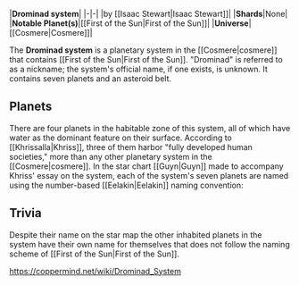 |**Drominad system**|
|-|-|
|by [[Isaac Stewart\|Isaac Stewart]]|
|**Shards**|None|
|**Notable Planet(s)**|[[First of the Sun\|First of the Sun]]|
|**Universe**|[[Cosmere\|Cosmere]]|

The **Drominad system** is a planetary system in the [[Cosmere\|cosmere]] that contains [[First of the Sun\|First of the Sun]]. "Drominad" is referred to as a nickname; the system's official name, if one exists, is unknown. It contains seven planets and an asteroid belt.

## Planets
There are four planets in the habitable zone of this system, all of which have water as the dominant feature on their surface. According to [[Khrissalla\|Khriss]], three of them harbor "fully developed human societies," more than any other planetary system in the [[Cosmere\|cosmere]]. In the star chart [[Guyn\|Guyn]] made to accompany Khriss' essay on the system, each of the system's seven planets are named using the number-based [[Eelakin\|Eelakin]] naming convention:




## Trivia
Despite their name on the star map the other inhabited planets in the system have their own name for themselves that does not follow the naming scheme of [[First of the Sun\|First of the Sun]].



https://coppermind.net/wiki/Drominad_System
